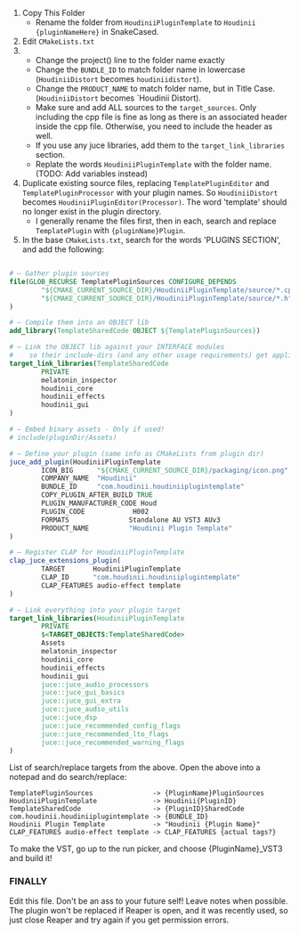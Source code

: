1. Copy This Folder
    - Rename the folder from `HoudiniiPluginTemplate` to `Houdinii
    {pluginNameHere}` in SnakeCased.
2.  Edit `CMakeLists.txt`
3. - Change the project() line to the folder name exactly
   - Change the `BUNDLE_ID` to match folder name in lowercase 
     (`HoudiniiDistort` becomes `houdiniidistort`).
   - Change the `PRODUCT_NAME` to match folder name, but in Title Case. 
     (`HoudiniiDistort` becomes `Houdinii Distort).
   - Make sure and add ALL sources to the `target_sources`. Only including the 
     cpp file is fine as long as there is an associated header inside the 
     cpp file. Otherwise, you need to include the header as well.
   - If you use any juce libraries, add them to the `target_link_libraries` 
     section. 
   - Replate the words `HoudiniiPluginTemplate` with the folder name. (TODO: 
     Add variables instead)
4. Duplicate existing source files, replacing `TemplatePluginEditor` and 
   `TemplatePluginProcessor` with your plugin names. So `HoudiniiDistort` 
   becomes `HoudiniiPluginEditor(Processor)`. The word 'template' should no 
   longer exist in the plugin directory. 
   - I generally rename the files first, then in each, search and replace 
     `TemplatePlugin` with `{pluginName}Plugin`.
5. In the base `CMakeLists.txt`, search for the words 'PLUGINS SECTION', and 
   add the following:
```cmake

# — Gather plugin sources
file(GLOB_RECURSE TemplatePluginSources CONFIGURE_DEPENDS
        "${CMAKE_CURRENT_SOURCE_DIR}/HoudiniiPluginTemplate/source/*.cpp"
        "${CMAKE_CURRENT_SOURCE_DIR}/HoudiniiPluginTemplate/source/*.h"
)

# — Compile them into an OBJECT lib
add_library(TemplateSharedCode OBJECT ${TemplatePluginSources})

# — Link the OBJECT lib against your INTERFACE modules
#    so their include-dirs (and any other usage requirements) get applied.
target_link_libraries(TemplateSharedCode
        PRIVATE
        melatonin_inspector
        houdinii_core
        houdinii_effects
        houdinii_gui
)

# — Embed binary assets - Only if used!
# include(pluginDir/Assets)

# — Define your plugin (same info as CMakeLists from plugin dir)
juce_add_plugin(HoudiniiPluginTemplate
        ICON_BIG      "${CMAKE_CURRENT_SOURCE_DIR}/packaging/icon.png"
        COMPANY_NAME  "Houdinii"
        BUNDLE_ID     "com.houdinii.houdiniiplugintemplate"
        COPY_PLUGIN_AFTER_BUILD TRUE
        PLUGIN_MANUFACTURER_CODE Houd
        PLUGIN_CODE            H002
        FORMATS               Standalone AU VST3 AUv3
        PRODUCT_NAME          "Houdinii Plugin Template"
)

# — Register CLAP for HoudiniiPluginTemplate
clap_juce_extensions_plugin(
        TARGET       HoudiniiPluginTemplate
        CLAP_ID      "com.houdinii.houdiniiplugintemplate"
        CLAP_FEATURES audio-effect template
)

# — Link everything into your plugin target
target_link_libraries(HoudiniiPluginTemplate
        PRIVATE
        $<TARGET_OBJECTS:TemplateSharedCode>
        Assets
        melatonin_inspector
        houdinii_core
        houdinii_effects
        houdinii_gui
        juce::juce_audio_processors
        juce::juce_gui_basics
        juce::juce_gui_extra
        juce::juce_audio_utils
        juce::juce_dsp
        juce::juce_recommended_config_flags
        juce::juce_recommended_lto_flags
        juce::juce_recommended_warning_flags
)
```

List of search/replace targets from the above. Open the above into a notepad 
and do search/replace:
```text
TemplatePluginSources               -> {PluginName}PluginSources
HoudiniiPluginTemplate              -> Houdinii{PluginID}
TemplateSharedCode                  -> {PluginID}SharedCode
com.houdinii.houdiniiplugintemplate -> {BUNDLE_ID}
Houdinii Plugin Template            -> "Houdinii {Plugin Name}"
CLAP_FEATURES audio-effect template -> CLAP_FEATURES {actual tags?}
```

To make the VST, go up to the run picker, and choose {PluginName}_VST3 and 
build it!

### FINALLY
Edit this file. Don't be an ass to your future self! Leave notes when possible.
The plugin won't be replaced if Reaper is open, and it was recently used, so 
just close Reaper and try again if you get permission errors.